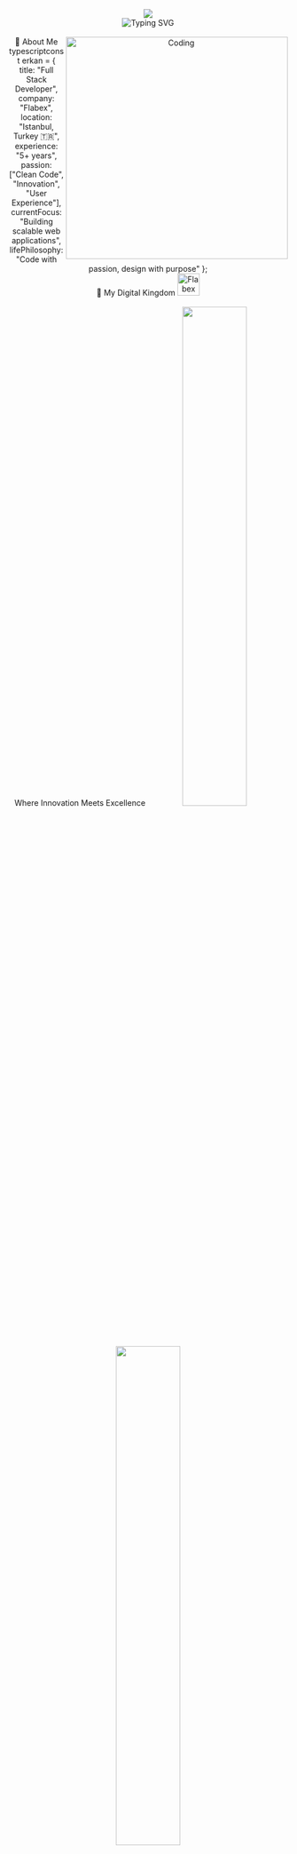 <div align="center">
  <img src="https://capsule-render.vercel.app/api?type=waving&color=gradient&customColorList=6,11,20&height=180&section=header&text=Erkan%20Kolakan&fontSize=42&fontColor=fff&animation=twinkling&fontAlignY=32&desc=Full%20Stack%20Developer%20%26%20Digital%20Architect&descAlignY=51&descAlign=50"/>
</div>
<div align="center">
  <img src="https://readme-typing-svg.herokuapp.com?font=Fira+Code&weight=600&size=28&pause=1000&color=3DAEE9&background=00000000&center=true&vCenter=true&width=600&lines=Welcome+to+my+digital+universe+%F0%9F%8C%8C;Full+Stack+Developer+%F0%9F%9A%80;Building+extraordinary+experiences+%E2%9C%A8;Let's+create+something+amazing+%F0%9F%92%AB" alt="Typing SVG" />
</div>
<br/>
<div align="center">
🎯 About Me
  <img align="right" alt="Coding" width="400" src="https://cdn.dribbble.com/users/1162077/screenshots/3848914/programmer.gif"/>
typescriptconst erkan = {
  title: "Full Stack Developer",
  company: "Flabex",
  location: "Istanbul, Turkey 🇹🇷",
  experience: "5+ years",
  passion: ["Clean Code", "Innovation", "User Experience"],
  currentFocus: "Building scalable web applications",
  lifePhilosophy: "Code with passion, design with purpose"
};
  <br clear="right"/>
</div>

<div align="center">
🚀 My Digital Kingdom
  <a href="https://www.flabex.com/en" target="_blank">
    <img src="https://img.shields.io/badge/🌐%20Flabex-Visit%20My%20Brand-FF6B6B?style=for-the-badge&labelColor=1a1a1a&color=FF6B6B&logoColor=white" alt="Flabex Website" height="40"/>
  </a>
<br/><br/>
Where Innovation Meets Excellence
  <img src="https://github-readme-stats.vercel.app/api?username=erkankolakan&show_icons=true&theme=tokyonight&hide_border=true&bg_color=0D1117&title_color=3DAEE9&icon_color=3DAEE9&text_color=C9D1D9" width="48%" />
  <img src="https://github-readme-streak-stats.herokuapp.com/?user=erkankolakan&theme=tokyonight&hide_border=true&background=0D1117&stroke=3DAEE9&ring=3DAEE9&fire=FF6B6B&currStreakLabel=3DAEE9" width="48%" />
</div>

<div align="center">
💻 Tech Arsenal
Frontend Mastery
  <img src="https://skillicons.dev/icons?i=html,css,js,ts,react,nextjs,vue,angular,tailwind,sass,bootstrap,figma&theme=dark" />
Backend Excellence
  <img src="https://skillicons.dev/icons?i=nodejs,python,php,java,express,fastapi,django,laravel,mongodb,mysql,postgresql,redis&theme=dark" />
DevOps & Tools
  <img src="https://skillicons.dev/icons?i=docker,kubernetes,aws,vercel,git,github,vscode,postman,linux,nginx&theme=dark" />
</div>

<div align="center">
📊 GitHub Analytics
  <img src="https://github-readme-activity-graph.vercel.app/graph?username=erkankolakan&theme=tokyo-night&hide_border=true&bg_color=0D1117&color=3DAEE9&line=3DAEE9&point=FF6B6B" width="100%"/>
  <div style="display: flex; justify-content: center; gap: 20px; flex-wrap: wrap;">
    <img src="https://github-readme-stats.vercel.app/api/top-langs/?username=erkankolakan&layout=compact&theme=tokyonight&hide_border=true&bg_color=0D1117&title_color=3DAEE9&text_color=C9D1D9" />
  </div>
</div>

<div align="center">
🏆 Achievements & Trophies
  <img src="https://github-profile-trophy.vercel.app/?username=erkankolakan&theme=tokyonight&no-frame=true&no-bg=true&row=1&column=7" />
</div>

<div align="center">
🌟 Featured Projects
  <div style="display: grid; grid-template-columns: repeat(auto-fit, minmax(300px, 1fr)); gap: 20px; margin: 20px 0;">
  <!-- Project cards will be dynamically loaded -->
  <a href="https://github.com/erkankolakan?tab=repositories">
    <img src="https://github-readme-stats.vercel.app/api/pin/?username=erkankolakan&repo=YOUR_REPO_NAME&theme=tokyonight&hide_border=true&bg_color=0D1117" />
  </a>
  </div>
  <a href="https://github.com/erkankolakan?tab=repositories">
    <img src="https://img.shields.io/badge/View%20All%20Projects-3DAEE9?style=for-the-badge&logo=github&logoColor=white" alt="View All Projects" height="40"/>
  </a>
</div>

<div align="center">
📬 Let's Connect & Collaborate
  <div style="margin: 30px 0;">
💬 Reach Out
  <a href="https://www.linkedin.com/in/erkan-kolakan-03138b1a3/">
    <img src="https://img.shields.io/badge/LinkedIn-Connect%20with%20me-0A66C2?style=for-the-badge&logo=linkedin&logoColor=white&labelColor=1a1a1a" height="45"/>
  </a>
  <a href="mailto:erkankolakan@gmail.com">
    <img src="https://img.shields.io/badge/Gmail-Let's%20talk-EA4335?style=for-the-badge&logo=gmail&logoColor=white&labelColor=1a1a1a" height="45"/>
  </a>
  <a href="https://instagram.com/erkankolakans">
    <img src="https://img.shields.io/badge/Instagram-Follow%20my%20journey-E4405F?style=for-the-badge&logo=instagram&logoColor=white&labelColor=1a1a1a" height="45"/>
  </a>
🤝 Let's Build Something Amazing Together
  <img src="https://komarev.com/ghpvc/?username=erkankolakan&label=Profile%20Views&color=3DAEE9&style=for-the-badge" alt="Profile Views"/>
  </div>
</div>

<div align="center">
💝 Support My Work
  <a href="https://www.buymeacoffee.com/erkankolakan" target="_blank">
    <img src="https://cdn.buymeacoffee.com/buttons/v2/default-yellow.png" alt="Buy Me A Coffee" height="50"/>
  </a>
<br/><br/>
⚡ Fun Fact
javascriptconst funFact = () => {
  const coffee = "☕";
  const code = "👨‍💻";
  const music = "🎵";
  
  return `${coffee} + ${code} + ${music} = Perfect productivity!`;
};

console.log(funFact()); // ☕ + 👨‍💻 + 🎵 = Perfect productivity!
</div>

<div align="center">
  <img src="https://capsule-render.vercel.app/api?type=waving&color=gradient&customColorList=6,11,20&height=120&section=footer&animation=twinkling&fontColor=fff"/>
Made with ❤️ and countless cups of coffee
  <img src="https://img.shields.io/badge/Built%20with-Love%20%26%20Code-FF6B6B?style=for-the-badge&labelColor=1a1a1a&color=FF6B6B" />
  <br/>
<sub>✨ "Code is poetry written in logic" ✨</sub>
</div>
